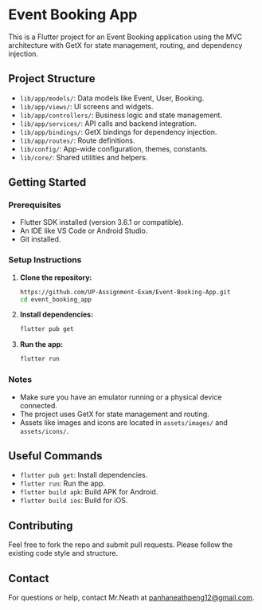 # Event Booking App

This is a Flutter project for an Event Booking application using the MVC architecture with GetX for state management, routing, and dependency injection.

## Project Structure

- `lib/app/models/`: Data models like Event, User, Booking.
- `lib/app/views/`: UI screens and widgets.
- `lib/app/controllers/`: Business logic and state management.
- `lib/app/services/`: API calls and backend integration.
- `lib/app/bindings/`: GetX bindings for dependency injection.
- `lib/app/routes/`: Route definitions.
- `lib/config/`: App-wide configuration, themes, constants.
- `lib/core/`: Shared utilities and helpers.

## Getting Started

### Prerequisites

- Flutter SDK installed (version 3.6.1 or compatible).
- An IDE like VS Code or Android Studio.
- Git installed.

### Setup Instructions

1. **Clone the repository:**
   ```bash
   https://github.com/UP-Assignment-Exam/Event-Booking-App.git
   cd event_booking_app
   ```

2. **Install dependencies:**
   ```bash
   flutter pub get
   ```

3. **Run the app:**
   ```bash
   flutter run
   ```

### Notes

- Make sure you have an emulator running or a physical device connected.
- The project uses GetX for state management and routing.
- Assets like images and icons are located in `assets/images/` and `assets/icons/`.

## Useful Commands

- `flutter pub get`: Install dependencies.
- `flutter run`: Run the app.
- `flutter build apk`: Build APK for Android.
- `flutter build ios`: Build for iOS.

## Contributing

Feel free to fork the repo and submit pull requests. Please follow the existing code style and structure.

## Contact

For questions or help, contact Mr.Neath at panhaneathpeng12@gmail.com.
